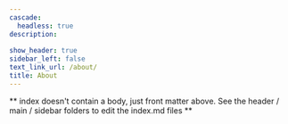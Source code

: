 ```yaml
---
cascade:
  headless: true
description: 
  
show_header: true
sidebar_left: false
text_link_url: /about/
title: About
---
```


** index doesn't contain a body, just front matter above.
See the header / main / sidebar folders to edit the index.md files **
